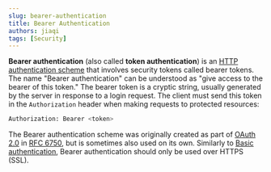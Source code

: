 ```yaml
---
slug: bearer-authentication
title: Bearer Authentication
authors: jiaqi
tags: [Security]
---
```


[//]: # (Copyright Jiaqi Liu)

[//]: # (Licensed under the Apache License, Version 2.0 &#40;the "License"&#41;;)
[//]: # (you may not use this file except in compliance with the License.)
[//]: # (You may obtain a copy of the License at)

[//]: # (    http://www.apache.org/licenses/LICENSE-2.0)

[//]: # (Unless required by applicable law or agreed to in writing, software)
[//]: # (distributed under the License is distributed on an "AS IS" BASIS,)
[//]: # (WITHOUT WARRANTIES OR CONDITIONS OF ANY KIND, either express or implied.)
[//]: # (See the License for the specific language governing permissions and)
[//]: # (limitations under the License.)

**Bearer authentication** (also called **token authentication**) is an
[HTTP authentication scheme][HTTP authentication scheme] that involves security tokens called bearer tokens. The name
"Bearer authentication" can be understood as "give access to the bearer of this token." The bearer token is a cryptic
string, usually generated by the server in response to a login request. The client must send this token in the
`Authorization` header when making requests to protected resources:

```bash
Authorization: Bearer <token>
```

The Bearer authentication scheme was originally created as part of [OAuth 2.0][OAuth 2.0] in [RFC 6750][RFC 6750], but
is sometimes also used on its own. Similarly to [Basic authentication][Basic authentication], Bearer authentication
should only be used over HTTPS (SSL).

[RFC 6750]: https://tools.ietf.org/html/rfc6750
[OAuth 2.0]: https://swagger.io/docs/specification/authentication/oauth2/
[HTTP authentication scheme]: https://developer.mozilla.org/en-US/docs/Web/HTTP/Authentication
[Basic authentication]: https://swagger.io/docs/specification/authentication/basic-authentication/
